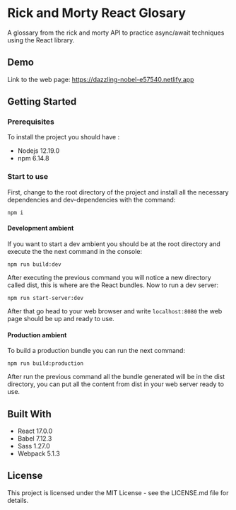 # Rick and Morty React Glosary

A glossary from the rick and morty API to practice async/await techniques using the React library.

## Demo
Link to the web page: https://dazzling-nobel-e57540.netlify.app

## Getting Started

### Prerequisites
To install the project you should have :
* Nodejs 12.19.0 
* npm 6.14.8

### Start to use
First, change to the root directory of the project and install all the necessary dependencies and dev-dependencies with the command:
```
npm i
```

#### Development ambient
If you want to start a dev ambient you should be at the root directory and execute the the next command in the console:
```
npm run build:dev
```
After executing the previous command you will notice a new directory called dist, this is where are the React bundles.
Now to run a dev server:
```
npm run start-server:dev
```
After that go head to your web browser and write `localhost:8080` the web page should be up and ready to use.


#### Production ambient
To build a production bundle you can run the next command:
```
npm run build:production
```
After run the previous command all the bundle generated will be in the dist directory, you can put all the content from dist in your web server ready to use.

## Built With
* React 17.0.0
* Babel 7.12.3
* Sass 1.27.0
* Webpack 5.1.3

## License
This project is licensed under the MIT License - see the LICENSE.md file for details.
